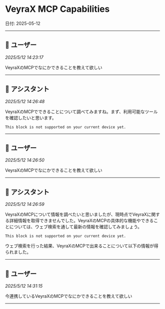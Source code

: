 # VeyraX MCP Capabilities

日付: 2025-05-12

---

## 👤 ユーザー
*2025/5/12 14:23:17*

VeyraXのMCPでなにかできることを教えて欲しい

---

## 🤖 アシスタント
*2025/5/12 14:26:48*

VeyraXのMCPでできることについて調べてみますね。まず、利用可能なツールを確認したいと思います。
```
This block is not supported on your current device yet.
```

---

## 👤 ユーザー
*2025/5/12 14:26:50*

VeyraXのMCPでなにかできることを教えて欲しい

---

## 🤖 アシスタント
*2025/5/12 14:26:59*

VeyraXのMCPについて情報を調べたいと思いましたが、現時点でVeyraXに関する詳細情報を取得できませんでした。VeyraXのMCPの具体的な機能やできることについては、ウェブ検索を通して最新の情報を確認してみましょう。
```
This block is not supported on your current device yet.
```



ウェブ検索を行った結果、VeyraXのMCPで出来ることについて以下の情報が得られました。

---

## 👤 ユーザー
*2025/5/12 14:31:15*

今連携しているVeyraXのMCPでなにかできることを教えて欲しい

---
